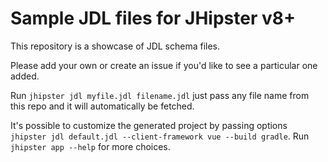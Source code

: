 # Sample JDL files for JHipster v8+

This repository is a showcase of JDL schema files.

Please add your own or create an issue if you'd like to see a particular one added.

Run `jhipster jdl myfile.jdl filename.jdl` just pass any file name from this repo and it will automatically be fetched.

It's possible to customize the generated project by passing options `jhipster jdl default.jdl --client-framework vue --build gradle`. Run `jhipster app --help` for more choices.
